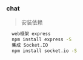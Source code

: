 ### chat

> 安装依赖
``` bash
  web框架 express
  npm install express -S
  集成 Socket.IO
  npm install socket.io -S

```
